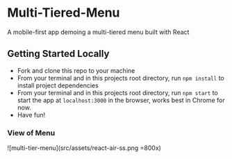 # Multi-Tiered-Menu

A mobile-first app demoing a multi-tiered menu built with React

## Getting Started Locally

- Fork and clone this repo to your machine
- From your terminal and in this projects root directory, run `npm install` to install project dependencies
- From your terminal and in this projects root directory, run `npm start` to start the app at `localhost:3000` in the browser, works best in Chrome for now.
- Have fun!

### View of Menu
![multi-tier-menu](src/assets/react-air-ss.png  =800x)
